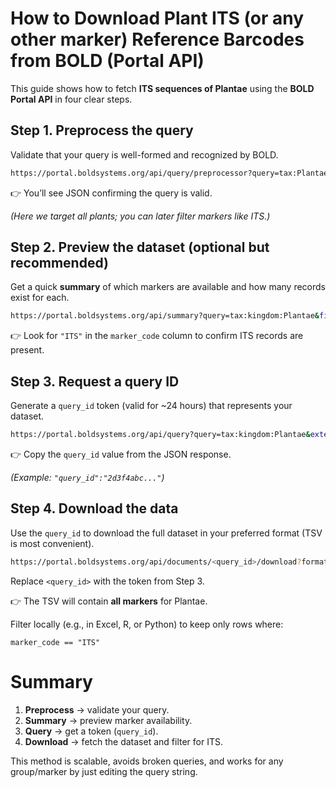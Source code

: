 # How to Download Plant ITS (or any other marker) Reference Barcodes from BOLD (Portal API)

This guide shows how to fetch **ITS sequences of Plantae** using the **BOLD Portal API** in four clear steps.

## Step 1. Preprocess the query

Validate that your query is well-formed and recognized by BOLD.

```bash
https://portal.boldsystems.org/api/query/preprocessor?query=tax:Plantae
```

👉 You’ll see JSON confirming the query is valid.  

*(Here we target all plants; you can later filter markers like ITS.)*

## Step 2. Preview the dataset (optional but recommended)

Get a quick **summary** of which markers are available and how many records exist for each.

```bash
https://portal.boldsystems.org/api/summary?query=tax:kingdom:Plantae&fields=marker_code,specimens
```

👉 Look for `"ITS"` in the `marker_code` column to confirm ITS records are present.

## Step 3. Request a query ID

Generate a `query_id` token (valid for ~24 hours) that represents your dataset.

```bash
https://portal.boldsystems.org/api/query?query=tax:kingdom:Plantae&extent=full
```

👉 Copy the `query_id` value from the JSON response.  

*(Example: `"query_id":"2d3f4abc..."`)*

## Step 4. Download the data

Use the `query_id` to download the full dataset in your preferred format (TSV is most convenient).

```bash
https://portal.boldsystems.org/api/documents/<query_id>/download?format=tsv
```

Replace `<query_id>` with the token from Step 3.  

👉 The TSV will contain **all markers** for Plantae.  

Filter locally (e.g., in Excel, R, or Python) to keep only rows where:

```
marker_code == "ITS"
```

# Summary

1. **Preprocess** → validate your query.  
2. **Summary** → preview marker availability.  
3. **Query** → get a token (`query_id`).  
4. **Download** → fetch the dataset and filter for ITS.  

This method is scalable, avoids broken queries, and works for any group/marker by just editing the query string.
